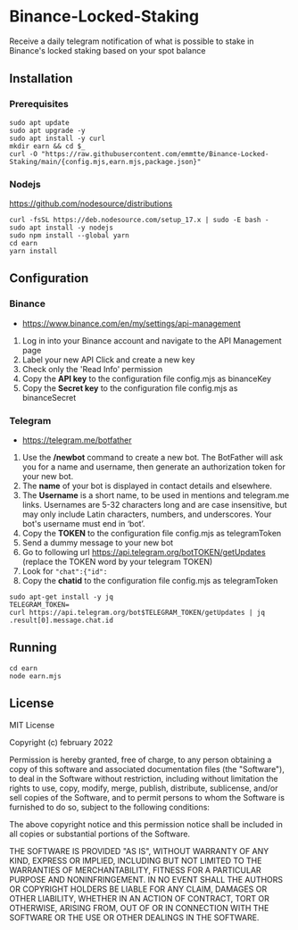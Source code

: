 # Binance-Locked-Staking
Receive a daily telegram notification of what is possible to stake in Binance's locked staking based on your spot balance


## Installation
### Prerequisites
```
sudo apt update
sudo apt upgrade -y
sudo apt install -y curl
mkdir earn && cd $_
curl -O "https://raw.githubusercontent.com/emmtte/Binance-Locked-Staking/main/{config.mjs,earn.mjs,package.json}"
```

### Nodejs
https://github.com/nodesource/distributions
```
curl -fsSL https://deb.nodesource.com/setup_17.x | sudo -E bash -
sudo apt install -y nodejs
sudo npm install --global yarn
cd earn
yarn install
```

## Configuration
### Binance
- https://www.binance.com/en/my/settings/api-management
1. Log in into your Binance account and navigate to the API Management page
2. Label your new API Click and create a new key
3. Check only the 'Read Info' permission
5. Copy the **API key** to the configuration file config.mjs as binanceKey
6. Copy the **Secret key** to the configuration file config.mjs as binanceSecret

### Telegram
- https://telegram.me/botfather
1. Use the **/newbot** command to create a new bot. The BotFather will ask you for a name and username, then generate an authorization token for your new bot.
2. The **name** of your bot is displayed in contact details and elsewhere.
3. The **Username** is a short name, to be used in mentions and telegram.me links. Usernames are 5-32 characters long and are case insensitive, but may only include Latin characters, numbers, and underscores. Your bot's username must end in ‘bot’.
4. Copy the **TOKEN** to the configuration file config.mjs as telegramToken
5. Send a dummy message to your new bot
6. Go to following url https://api.telegram.org/botTOKEN/getUpdates (replace the TOKEN word by your telegram TOKEN)
7. Look for ``"chat":{"id":``
8. Copy the **chatid** to the configuration file config.mjs as telegramToken
````
sudo apt-get install -y jq
TELEGRAM_TOKEN=
curl https://api.telegram.org/bot$TELEGRAM_TOKEN/getUpdates | jq .result[0].message.chat.id
````

## Running
```
cd earn
node earn.mjs
```
## License

MIT License

Copyright (c) february 2022

Permission is hereby granted, free of charge, to any person obtaining a copy
of this software and associated documentation files (the "Software"), to deal
in the Software without restriction, including without limitation the rights
to use, copy, modify, merge, publish, distribute, sublicense, and/or sell
copies of the Software, and to permit persons to whom the Software is
furnished to do so, subject to the following conditions:

The above copyright notice and this permission notice shall be included in all
copies or substantial portions of the Software.

THE SOFTWARE IS PROVIDED "AS IS", WITHOUT WARRANTY OF ANY KIND, EXPRESS OR
IMPLIED, INCLUDING BUT NOT LIMITED TO THE WARRANTIES OF MERCHANTABILITY,
FITNESS FOR A PARTICULAR PURPOSE AND NONINFRINGEMENT. IN NO EVENT SHALL THE
AUTHORS OR COPYRIGHT HOLDERS BE LIABLE FOR ANY CLAIM, DAMAGES OR OTHER
LIABILITY, WHETHER IN AN ACTION OF CONTRACT, TORT OR OTHERWISE, ARISING FROM,
OUT OF OR IN CONNECTION WITH THE SOFTWARE OR THE USE OR OTHER DEALINGS IN THE
SOFTWARE.
